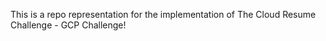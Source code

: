 This is a repo representation for the implementation of The Cloud Resume Challenge - GCP  Challenge!

